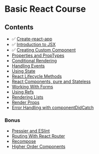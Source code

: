 # Basic React Course

## Contents

  * ✅ [Create-react-app](/create_react_app.md)
  * ✅ [Introduction to JSX](/jsx.md)
  * ✅ [Creating Custom Component](/custom_component.md)
  * [Properties and PropTypes](/properties_and_proptypes.md)
  * [Conditional Rendering](#)
  * [Handling Events](#)
  * [Using State](#)
  * [React Lifecycle Methods](#)
  * [React Components, pure and Stateless](#)
  * [Working With Forms](#)
  * [Using Refs](#)
  * [Rendering Lists](#)
  * [Render Props](#)
  * [Error Handling with componentDidCatch](#)

### Bonus
  * [Pressier and ESlint](#)
  * [Routing With React Router](#)
  * [Recompose](#)
  * [Higher Order Components](#)